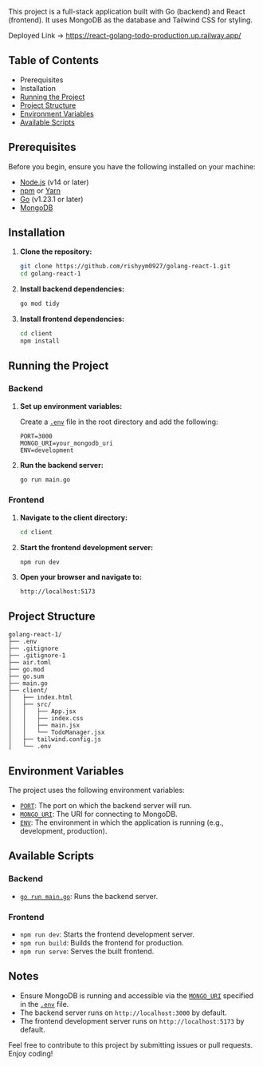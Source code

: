This project is a full-stack application built with Go (backend) and React (frontend). It uses MongoDB as the database and Tailwind CSS for styling.

Deployed Link -> https://react-golang-todo-production.up.railway.app/

## Table of Contents

- Prerequisites
- Installation
- [Running the Project](#running-the-project)
- [Project Structure](#project-structure)
- [Environment Variables](#environment-variables)
- [Available Scripts](#available-scripts)

## Prerequisites

Before you begin, ensure you have the following installed on your machine:

- [Node.js](https://nodejs.org/) (v14 or later)
- [npm](https://www.npmjs.com/) or [Yarn](https://yarnpkg.com/)
- [Go](https://golang.org/) (v1.23.1 or later)
- [MongoDB](https://www.mongodb.com/)

## Installation

1. **Clone the repository:**

   ```sh
   git clone https://github.com/rishyym0927/golang-react-1.git
   cd golang-react-1
   ```

2. **Install backend dependencies:**

   ```sh
   go mod tidy
   ```

3. **Install frontend dependencies:**

   ```sh
   cd client
   npm install
   ```

## Running the Project

### Backend

1. **Set up environment variables:**

   Create a [`.env`](command:_github.copilot.openRelativePath?%5B%7B%22scheme%22%3A%22file%22%2C%22authority%22%3A%22%22%2C%22path%22%3A%22%2Fc%3A%2FUsers%2FLenovo%2FOneDrive%2FDesktop%2FMAIN%2Fcoding%2FGOLANG%20MAIN%2FGOLANG%20PROJECT%201%2F.env%22%2C%22query%22%3A%22%22%2C%22fragment%22%3A%22%22%7D%2C%22eb0e1576-663b-4132-8bf1-c286bdde277f%22%5D "c:\Users\Lenovo\OneDrive\Desktop\MAIN\coding\GOLANG MAIN\GOLANG PROJECT 1\.env") file in the root directory and add the following:

   ```properties
   PORT=3000
   MONGO_URI=your_mongodb_uri
   ENV=development
   ```

2. **Run the backend server:**

   ```sh
   go run main.go
   ```

### Frontend

1. **Navigate to the client directory:**

   ```sh
   cd client
   ```

2. **Start the frontend development server:**

   ```sh
   npm run dev
   ```

3. **Open your browser and navigate to:**

   ```
   http://localhost:5173
   ```

## Project Structure

```
golang-react-1/
├── .env
├── .gitignore
├── .gitignore-1
├── air.toml
├── go.mod
├── go.sum
├── main.go
├── client/
│   ├── index.html
│   ├── src/
│   │   ├── App.jsx
│   │   ├── index.css
│   │   ├── main.jsx
│   │   └── TodoManager.jsx
│   ├── tailwind.config.js
│   └── .env
```

## Environment Variables

The project uses the following environment variables:

- [`PORT`](command:_github.copilot.openSymbolFromReferences?%5B%22%22%2C%5B%7B%22uri%22%3A%7B%22scheme%22%3A%22file%22%2C%22authority%22%3A%22%22%2C%22path%22%3A%22%2Fc%3A%2FUsers%2FLenovo%2FOneDrive%2FDesktop%2FMAIN%2Fcoding%2FGOLANG%20MAIN%2FGOLANG%20PROJECT%201%2Fmain.go%22%2C%22query%22%3A%22%22%2C%22fragment%22%3A%22%22%7D%2C%22pos%22%3A%7B%22line%22%3A69%2C%22character%22%3A1%7D%7D%5D%2C%22eb0e1576-663b-4132-8bf1-c286bdde277f%22%5D "Go to definition"): The port on which the backend server will run.
- [`MONGO_URI`](command:_github.copilot.openSymbolFromReferences?%5B%22%22%2C%5B%7B%22uri%22%3A%7B%22scheme%22%3A%22file%22%2C%22authority%22%3A%22%22%2C%22path%22%3A%22%2Fc%3A%2FUsers%2FLenovo%2FOneDrive%2FDesktop%2FMAIN%2Fcoding%2FGOLANG%20MAIN%2FGOLANG%20PROJECT%201%2F.env%22%2C%22query%22%3A%22%22%2C%22fragment%22%3A%22%22%7D%2C%22pos%22%3A%7B%22line%22%3A1%2C%22character%22%3A0%7D%7D%2C%7B%22uri%22%3A%7B%22scheme%22%3A%22file%22%2C%22authority%22%3A%22%22%2C%22path%22%3A%22%2Fc%3A%2FUsers%2FLenovo%2FOneDrive%2FDesktop%2FMAIN%2Fcoding%2FGOLANG%20MAIN%2FGOLANG%20PROJECT%201%2Fprocess.env%22%2C%22query%22%3A%22%22%2C%22fragment%22%3A%22%22%7D%2C%22pos%22%3A%7B%22line%22%3A1%2C%22character%22%3A0%7D%7D%2C%7B%22uri%22%3A%7B%22scheme%22%3A%22file%22%2C%22authority%22%3A%22%22%2C%22path%22%3A%22%2Fc%3A%2FUsers%2FLenovo%2FOneDrive%2FDesktop%2FMAIN%2Fcoding%2FGOLANG%20MAIN%2FGOLANG%20PROJECT%201%2Fmain.go%22%2C%22query%22%3A%22%22%2C%22fragment%22%3A%22%22%7D%2C%22pos%22%3A%7B%22line%22%3A36%2C%22character%22%3A27%7D%7D%5D%2C%22eb0e1576-663b-4132-8bf1-c286bdde277f%22%5D "Go to definition"): The URI for connecting to MongoDB.
- [`ENV`](command:_github.copilot.openSymbolFromReferences?%5B%22%22%2C%5B%7B%22uri%22%3A%7B%22scheme%22%3A%22file%22%2C%22authority%22%3A%22%22%2C%22path%22%3A%22%2Fc%3A%2FUsers%2FLenovo%2FOneDrive%2FDesktop%2FMAIN%2Fcoding%2FGOLANG%20MAIN%2FGOLANG%20PROJECT%201%2F.env%22%2C%22query%22%3A%22%22%2C%22fragment%22%3A%22%22%7D%2C%22pos%22%3A%7B%22line%22%3A2%2C%22character%22%3A0%7D%7D%2C%7B%22uri%22%3A%7B%22scheme%22%3A%22file%22%2C%22authority%22%3A%22%22%2C%22path%22%3A%22%2Fc%3A%2FUsers%2FLenovo%2FOneDrive%2FDesktop%2FMAIN%2Fcoding%2FGOLANG%20MAIN%2FGOLANG%20PROJECT%201%2Fprocess.env%22%2C%22query%22%3A%22%22%2C%22fragment%22%3A%22%22%7D%2C%22pos%22%3A%7B%22line%22%3A2%2C%22character%22%3A0%7D%7D%2C%7B%22uri%22%3A%7B%22scheme%22%3A%22file%22%2C%22authority%22%3A%22%22%2C%22path%22%3A%22%2Fc%3A%2FUsers%2FLenovo%2FOneDrive%2FDesktop%2FMAIN%2Fcoding%2FGOLANG%20MAIN%2FGOLANG%20PROJECT%201%2Fmain.go%22%2C%22query%22%3A%22%22%2C%22fragment%22%3A%22%22%7D%2C%22pos%22%3A%7B%22line%22%3A28%2C%22character%22%3A15%7D%7D%5D%2C%22eb0e1576-663b-4132-8bf1-c286bdde277f%22%5D "Go to definition"): The environment in which the application is running (e.g., development, production).

## Available Scripts

### Backend

- [`go run main.go`](command:_github.copilot.openSymbolFromReferences?%5B%22%22%2C%5B%7B%22uri%22%3A%7B%22scheme%22%3A%22file%22%2C%22authority%22%3A%22%22%2C%22path%22%3A%22%2Fc%3A%2FUsers%2FLenovo%2FOneDrive%2FDesktop%2FMAIN%2Fcoding%2FGOLANG%20MAIN%2FGOLANG%20PROJECT%201%2Fmain.go%22%2C%22query%22%3A%22%22%2C%22fragment%22%3A%22%22%7D%2C%22pos%22%3A%7B%22line%22%3A25%2C%22character%22%3A5%7D%7D%5D%2C%22eb0e1576-663b-4132-8bf1-c286bdde277f%22%5D "Go to definition"): Runs the backend server.

### Frontend

- `npm run dev`: Starts the frontend development server.
- `npm run build`: Builds the frontend for production.
- `npm run serve`: Serves the built frontend.

## Notes

- Ensure MongoDB is running and accessible via the [`MONGO_URI`](command:_github.copilot.openSymbolFromReferences?%5B%22%22%2C%5B%7B%22uri%22%3A%7B%22scheme%22%3A%22file%22%2C%22authority%22%3A%22%22%2C%22path%22%3A%22%2Fc%3A%2FUsers%2FLenovo%2FOneDrive%2FDesktop%2FMAIN%2Fcoding%2FGOLANG%20MAIN%2FGOLANG%20PROJECT%201%2F.env%22%2C%22query%22%3A%22%22%2C%22fragment%22%3A%22%22%7D%2C%22pos%22%3A%7B%22line%22%3A1%2C%22character%22%3A0%7D%7D%2C%7B%22uri%22%3A%7B%22scheme%22%3A%22file%22%2C%22authority%22%3A%22%22%2C%22path%22%3A%22%2Fc%3A%2FUsers%2FLenovo%2FOneDrive%2FDesktop%2FMAIN%2Fcoding%2FGOLANG%20MAIN%2FGOLANG%20PROJECT%201%2Fprocess.env%22%2C%22query%22%3A%22%22%2C%22fragment%22%3A%22%22%7D%2C%22pos%22%3A%7B%22line%22%3A1%2C%22character%22%3A0%7D%7D%2C%7B%22uri%22%3A%7B%22scheme%22%3A%22file%22%2C%22authority%22%3A%22%22%2C%22path%22%3A%22%2Fc%3A%2FUsers%2FLenovo%2FOneDrive%2FDesktop%2FMAIN%2Fcoding%2FGOLANG%20MAIN%2FGOLANG%20PROJECT%201%2Fmain.go%22%2C%22query%22%3A%22%22%2C%22fragment%22%3A%22%22%7D%2C%22pos%22%3A%7B%22line%22%3A36%2C%22character%22%3A27%7D%7D%5D%2C%22eb0e1576-663b-4132-8bf1-c286bdde277f%22%5D "Go to definition") specified in the [`.env`](command:_github.copilot.openRelativePath?%5B%7B%22scheme%22%3A%22file%22%2C%22authority%22%3A%22%22%2C%22path%22%3A%22%2Fc%3A%2FUsers%2FLenovo%2FOneDrive%2FDesktop%2FMAIN%2Fcoding%2FGOLANG%20MAIN%2FGOLANG%20PROJECT%201%2F.env%22%2C%22query%22%3A%22%22%2C%22fragment%22%3A%22%22%7D%2C%22eb0e1576-663b-4132-8bf1-c286bdde277f%22%5D "c:\Users\Lenovo\OneDrive\Desktop\MAIN\coding\GOLANG MAIN\GOLANG PROJECT 1\.env") file.
- The backend server runs on `http://localhost:3000` by default.
- The frontend development server runs on `http://localhost:5173` by default.

Feel free to contribute to this project by submitting issues or pull requests. Enjoy coding!
